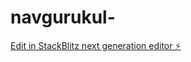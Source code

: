 # navgurukul-

[Edit in StackBlitz next generation editor ⚡️](https://stackblitz.com/~/github.com/surajsahani/navgurukul-)